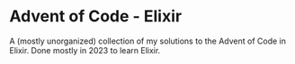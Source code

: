 # Advent of Code - Elixir

A (mostly unorganized) collection of my solutions to the Advent of Code in Elixir. Done mostly in 2023 to learn Elixir.
